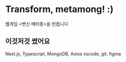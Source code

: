 # Transform, metamong! :)
웹게임 &lt;변신 메타몽>을 만듭니다

## 이것저것 썼어요
Next.js, Typescript, MongoDB, Axios
vscode, git, figma

